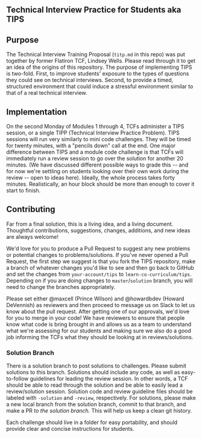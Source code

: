 ## Technical Interview Practice for Students aka TIPS

## Purpose

The Technical Interview Training Proposal (`titp.md` in this repo) was put together by former Flatiron TCF, Lindsey Wells. Please read through it to get an idea of the origins of this repository. The purpose of implementing TIPS is two-fold. First, to improve students' exposure to the types of questions they could see on technical interviews. Second, to provide a timed, structured environment that could induce a stressful environment similar to that of a real technical interview.

## Implementation

On the second Monday of Modules 1 through 4, TCFs administer a TIPS session, or a single TIPP (Technical Interview Practice Problem). TIPS sessions will run very similarly to mini code challenges. They will be timed for twenty minutes, with a "pencils down" call at the end. One major difference between TIPS and a module code challenge is that TCFs will immediately run a review session to go over the solution for another 20 minutes. (We have discussed different possible ways to grade this -- and for now we're settling on students looking over their own work during the review -- open to ideas here). Ideally, the whole process takes forty minutes. Realistically, an hour block should be more than enough to cover it start to finish.

## Contributing

Far from a final solution, this is a living idea, and a living document. Thoughtful contributions, suggestions, changes, additions, and new ideas are always welcome!

We'd love for you to produce a Pull Request to suggest any new problems or potential changes to problems/solutions. If you've never opened a Pull Request,
the first step we suggest is that you fork the TIPS repository, make a branch of whatever changes you'd like to see and then go back to GitHub and set the changes from `your-account/tips` to `learn-co-curriculum/tips`. Depending on if you are doing changes to `master`/`solution` branch, you will need to change the branches appropriately.

Please set either @maxcell (Prince Wilson) and @howardbdev (Howard DeVennish) as reviewers and then proceed to message us on Slack to let us know about the pull request. After getting one of our approvals, we'd love for you to merge in your code! We have reviewers to ensure that people know what code is bring brought in and allows us as a team to understand what we're assessing for our students and making sure we also do a good job informing the TCFs what they should be looking at in reviews/solutions.

### Solution Branch

There is a solution branch to post solutions to challenges. Please submit solutions to this branch. Solutions should include any code, as well as easy-to-follow guidelines for leading the review session. In other words, a TCF should be able to read through the solution and be able to easily lead a review/solution session. Solution code and review guideline files should be labeled with `-solution` and `-review`, respectively.
For solutions, please make a new local branch from the solution branch, commit to that branch, and make a PR _to the solution branch._ This will help us keep a clean git history.

Each challenge should live in a folder for easy portability, and should provide clear and concise instructions for students.
